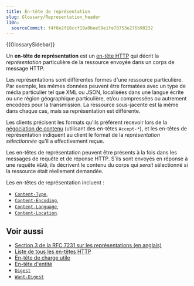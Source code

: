```yaml
---
title: En-tête de représentation
slug: Glossary/Representation_header
l10n:
  sourceCommit: f4f8e2f18ccf19a0bee59e1fe78753e276b98232
---
```


{{GlossarySidebar}}

Un **en-tête de représentation** est un [en-tête HTTP](/fr/docs/Glossary/HTTP_header) qui décrit la _représentation_ particulière de la ressource envoyée dans un corps de message HTTP.

Les représentations sont différentes formes d'une ressource particulière.
Par exemple, les mêmes données peuvent être formatées avec un type de média particulier tel que XML ou JSON, localisées dans une langue écrite ou une région géographique particulière, et/ou compressées ou autrement encodées pour la transmission.
La ressource sous-jacente est la même dans chaque cas, mais sa représentation est différente.

Les clients précisent les formats qu'ils préfèrent recevoir lors de la [négociation de contenu](/fr/docs/Web/HTTP/Content_negotiation) (utilisant des en-têtes `Accept-*`), et les en-têtes de représentation indiquent au client le format de la _représentation sélectionnée_ qu'il a effectivement reçue.

Les en-têtes de représentation peuvent être présents à la fois dans les messages de requête et de réponse HTTP.
S'ils sont envoyés en réponse à une requête `HEAD`, ils décrivent le contenu du corps qui _serait_ sélectionné si la ressource était réellement demandée.

Les en-têtes de représentation incluent&nbsp;:

- [`Content-Type`](/fr/docs/Web/HTTP/Headers/Content-Type),
- [`Content-Encoding`](/fr/docs/Web/HTTP/Headers/Content-Encoding),
- [`Content-Language`](/fr/docs/Web/HTTP/Headers/Content-Language),
- [`Content-Location`](/fr/docs/Web/HTTP/Headers/Content-Location).

## Voir aussi

- [Section 3 de la RFC 7231 sur les représentations (en anglais)](https://datatracker.ietf.org/doc/html/rfc7231#section-3)
- [Liste de tous les en-têtes HTTP](/fr/docs/Web/HTTP/Headers)
- [En-tête de charge utile](/fr/docs/Glossary/Payload_header)
- [En-tête d'entité](/fr/docs/Glossary/Entity_header)
- [`Digest`](/fr/docs/Web/HTTP/Headers/Digest)
- [`Want-Digest`](/fr/docs/Web/HTTP/Headers/Want-Digest)
